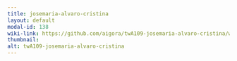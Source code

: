 ```yaml
---
title: josemaria-alvaro-cristina
layout: default
modal-id: 138
wiki-link: https://github.com/aigora/twA109-josemaria-alvaro-cristina/wiki
thumbnail: 
alt: twA109-josemaria-alvaro-cristina
---
```

